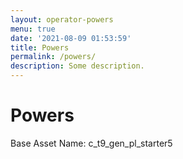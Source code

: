 ```yaml
---
layout: operator-powers
menu: true
date: '2021-08-09 01:53:59'
title: Powers
permalink: /powers/
description: Some description.
---
```


# Powers

Base Asset Name: c_t9_gen_pl_starter5
